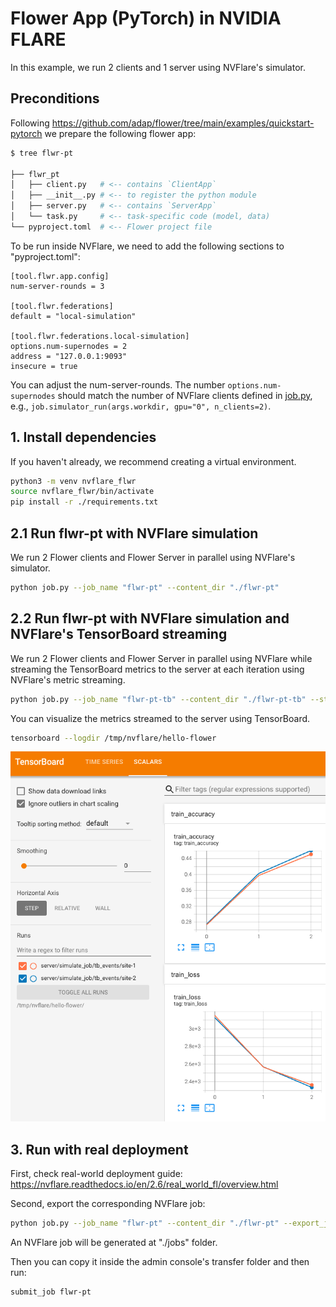 # Flower App (PyTorch) in NVIDIA FLARE

In this example, we run 2 clients and 1 server using NVFlare's simulator.

## Preconditions

Following https://github.com/adap/flower/tree/main/examples/quickstart-pytorch we prepare the following flower app: 

```bash
$ tree flwr-pt

├── flwr_pt
│   ├── client.py   # <-- contains `ClientApp`
│   ├── __init__.py # <-- to register the python module
│   ├── server.py   # <-- contains `ServerApp`
│   └── task.py     # <-- task-specific code (model, data)
└── pyproject.toml  # <-- Flower project file
```

To be run inside NVFlare, we need to add the following sections to "pyproject.toml":
```
[tool.flwr.app.config]
num-server-rounds = 3

[tool.flwr.federations]
default = "local-simulation"

[tool.flwr.federations.local-simulation]
options.num-supernodes = 2
address = "127.0.0.1:9093"
insecure = true
```

You can adjust the num-server-rounds.
The number `options.num-supernodes` should match the number of NVFlare clients defined in [job.py](./job.py), e.g., `job.simulator_run(args.workdir, gpu="0", n_clients=2)`.

## 1. Install dependencies
If you haven't already, we recommend creating a virtual environment.
```bash
python3 -m venv nvflare_flwr
source nvflare_flwr/bin/activate
pip install -r ./requirements.txt
```

## 2.1 Run flwr-pt with NVFlare simulation

We run 2 Flower clients and Flower Server in parallel using NVFlare's simulator.
```bash
python job.py --job_name "flwr-pt" --content_dir "./flwr-pt"
```

## 2.2 Run flwr-pt with NVFlare simulation and NVFlare's TensorBoard streaming

We run 2 Flower clients and Flower Server in parallel using NVFlare while streaming 
the TensorBoard metrics to the server at each iteration using NVFlare's metric streaming.

```bash
python job.py --job_name "flwr-pt-tb" --content_dir "./flwr-pt-tb" --stream_metrics
```

You can visualize the metrics streamed to the server using TensorBoard.
```bash
tensorboard --logdir /tmp/nvflare/hello-flower
```
![tensorboard training curve](./train.png)


## 3. Run with real deployment

First, check real-world deployment guide: https://nvflare.readthedocs.io/en/2.6/real_world_fl/overview.html

Second, export the corresponding NVFlare job:
```bash
python job.py --job_name "flwr-pt" --content_dir "./flwr-pt" --export_job --export_dir "./jobs"
```

An NVFlare job will be generated at "./jobs" folder.

Then you can copy it inside the admin console's transfer folder and then run:
```bash
submit_job flwr-pt
```
